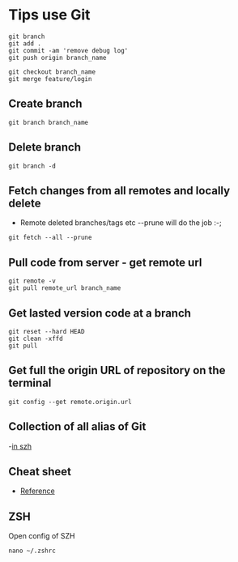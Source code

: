# Tips use Git

```
git branch
git add .                                           
git commit -am 'remove debug log'
git push origin branch_name

git checkout branch_name
git merge feature/login
```

## Create branch

```
git branch branch_name
```

## Delete branch

```
git branch -d
```

## Fetch changes from all remotes and locally delete 

- Remote deleted branches/tags etc --prune will do the job :-;

```
git fetch --all --prune
```

## Pull code from server - get remote url

```
git remote -v
git pull remote_url branch_name
```

## Get lasted version code at a branch

```
git reset --hard HEAD
git clean -xffd
git pull
```

## Get full the origin URL of repository on the terminal
 
 ```
 git config --get remote.origin.url
 ```

## Collection of all alias of Git

-[in szh](https://github.com/ohmyzsh/ohmyzsh/blob/master/plugins/git/git.plugin.zsh)

## Cheat sheet

- [Reference](https://www.atlassian.com/git/tutorials/atlassian-git-cheatsheet)

## ZSH

Open config of SZH

```
nano ~/.zshrc
```